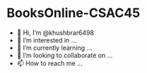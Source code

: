 # BooksOnline-CSAC45

- 👋 Hi, I’m @khushbrar6498
- 👀 I’m interested in ...
- 🌱 I’m currently learning ...
- 💞️ I’m looking to collaborate on ...
- 📫 How to reach me ...

